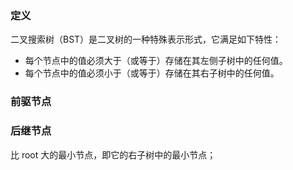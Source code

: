 ### 定义
二叉搜索树（BST）是二叉树的一种特殊表示形式，它满足如下特性：
- 每个节点中的值必须大于（或等于）存储在其左侧子树中的任何值。
- 每个节点中的值必须小于（或等于）存储在其右子树中的任何值。

### 前驱节点

### 后继节点
比 root 大的最小节点，即它的右子树中的最小节点；
